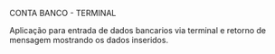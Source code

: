 CONTA BANCO - TERMINAL

Aplicação para entrada de dados bancarios via terminal e retorno de mensagem mostrando os dados inseridos.
